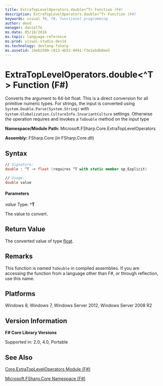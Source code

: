 ```yaml
---
title: ExtraTopLevelOperators.double<^T> Function (F#)
description: ExtraTopLevelOperators.double<^T> Function (F#)
keywords: visual f#, f#, functional programming
author: dend
manager: danielfe
ms.date: 05/16/2016
ms.topic: language-reference
ms.prod: visual-studio-dev14
ms.technology: devlang-fsharp
ms.assetid: 19eb2509-c813-4b52-8491-f3e1ebdb0ee5 
---
```


# ExtraTopLevelOperators.double<^T> Function (F#)

Converts the argument to 64-bit float. This is a direct conversion for all primitive numeric types. For strings, the input is converted using `System.Double.Parse(System.String)` with `System.Globalization.CultureInfo.InvariantCulture` settings. Otherwise the operation requires and invokes a `ToDouble` method on the input type

**Namespace/Module Path:** Microsoft.FSharp.Core.ExtraTopLevelOperators

**Assembly:** FSharp.Core (in FSharp.Core.dll)


## Syntax

```fsharp
// Signature:
double : ^T -> float (requires ^T with static member op_Explicit)

// Usage:
double value
```

#### Parameters
*value*
Type: **^T**


The value to convert.

## Return Value

The converted value of type [float](https://msdn.microsoft.com/library/3fa76cae-e9b5-4672-8bdf-88ff6dbcf7b8).

## Remarks
This function is named `ToDouble` in compiled assemblies. If you are accessing the function from a language other than F#, or through reflection, use this name.


## Platforms
Windows 8, Windows 7, Windows Server 2012, Windows Server 2008 R2


## Version Information
**F# Core Library Versions**

Supported in: 2.0, 4.0, Portable

## See Also
[Core.ExtraTopLevelOperators Module &#40;F&#35;&#41;](Core.ExtraTopLevelOperators-Module-%5BFSharp%5D.md)

[Microsoft.FSharp.Core Namespace &#40;F&#35;&#41;](Microsoft.FSharp.Core-Namespace-%5BFSharp%5D.md)
